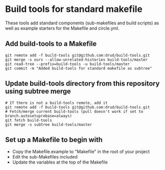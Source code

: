 # Build tools for standard makefile

These tools add standard components (sub-makefiles and build scripts) as well as example starters for the Makefile and circle.yml.

## Add build-tools to a Makefile

```
git remote add -f build-tools git@github.com:drud/build-tools.git
git merge -s ours --allow-unrelated-histories build-tools/master
git read-tree --prefix=build-tools -u build-tools/master
git commit -m "Added build-tools for standard makefile as subtree"
```

## Update build-tools directory from this repository using subtree merge

```
# If there is not a build-tools remote, add it
git remote add -f build-tools git@github.com:drud/build-tools.git
# Fetch/merge current build-tools (pull doesn't work if set to branch.autosetuprebase=always)
git fetch build-tools
git merge -s subtree build-tools/master
```

## Set up a Makefile to begin with

* Copy the Makefile.example to "Makefile" in the root of your project
* Edit the sub-Makefiles included
* Update the variables at the top of the Makefile
